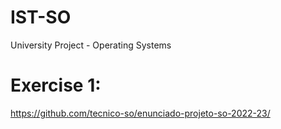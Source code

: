 # IST-SO
University Project - Operating Systems

# Exercise 1:
https://github.com/tecnico-so/enunciado-projeto-so-2022-23/

